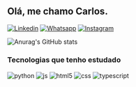 ## Olá, me chamo Carlos.
[![Linkedin](https://img.shields.io/badge/LinkedIn-0077B5?style=for-the-badge&logo=linkedin&logoColor=white)](https://www.linkedin.com/in/carlos-eduardo-goulart-oliveira-a59071234/)
[![Whatsapp](https://img.shields.io/badge/WhatsApp-25D366?style=for-the-badge&logo=whatsapp&logoColor=white)](https://wa.me/5543988035651)
[![Instagram](https://img.shields.io/badge/Instagram-E4405F?style=for-the-badge&logo=instagram&logoColor=white)](https://www.instagram.com/carlllos.png/)

![Anurag's GitHub stats](https://github-readme-stats.vercel.app/api?username=carlosegoulart&show_icons=true&theme=dracula)

### Tecnologias que tenho estudado
<div style="display: inline_block">
  <img align="center" alt="python" src="https://img.shields.io/badge/Python-14354C?style=for-the-badge&logo=python&logoColor=white" />
  <img align="center" alt="js" src="https://img.shields.io/badge/JavaScript-F7DF1E?style=for-the-badge&logo=javascript&logoColor=black" />
  <img align="center" alt="html5" src="https://img.shields.io/badge/HTML5-E34F26?style=for-the-badge&logo=html5&logoColor=white" />
  <img align="center" alt="css" src="https://img.shields.io/badge/CSS3-1572B6?style=for-the-badge&logo=css3&logoColor=white" />
  <img align="center" alt="typescript" src="https://img.shields.io/badge/TypeScript-3178C6.svg?style=for-the-badge&logo=TypeScript&logoColor=white" />
</div><br/>
